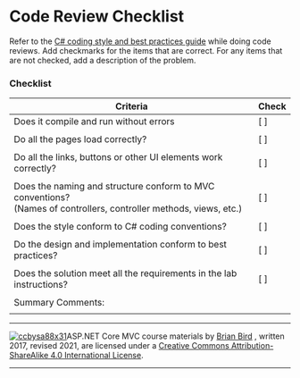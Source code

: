 # Code Review Checklist

Refer to the <a href="http://lcc-cit.github.io/CS296N-CourseMaterials/Labs/StyleAndBestPractices.html" target="_blank">C# coding style and best practices guide</a> while doing code reviews. Add checkmarks for the items that are correct. For any items that are not checked, add a description of the problem.

### Checklist

| **Criteria**                                                 | Check |
| ------------------------------------------------------------ | ----- |
| Does it compile and run without errors                      |  [ ]  |
|                                                              |       |
| Do all the pages load correctly?                             | [ ] |
|                                                              |       |
| Do all the links, buttons or other UI elements work correctly? | [ ] |
|                                                              |       |
| Does the naming and structure conform to MVC conventions?<br />(Names of controllers, controller methods, views, etc.) | [ ] |
|                                                              |       |
| Does the style conform to C# coding conventions? | [ ] |
|                                                              |       |
| Do the design and implementation conform to best practices? | [ ] |
|                                                              |       |
| Does the solution meet all the requirements in the lab instructions? | [ ] |
|                                                              |       |
| Summary Comments:                                            |       |
|                                                              |       |


-----
[![ccbysa88x31](C:/Users/Brian/Repos/CS296N-CourseMaterials/LectureNotes/ccbysa88x31.png)](http://creativecommons.org/licenses/by-sa/4.0/)ASP.NET Core MVC course materials by [Brian Bird](https://profbird.dev) , written 2017, revised 2021, are licensed under a [Creative Commons Attribution-ShareAlike 4.0 International License](http://creativecommons.org/licenses/by-sa/4.0/). 

-----

